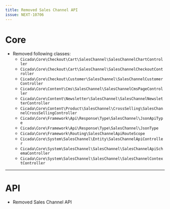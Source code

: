 ```yaml
---
title: Removed Sales Channel API
issue: NEXT-10706
---
```

# Core

* Removed following classes:
    * `Cicada\Core\Checkout\Cart\SalesChannel\SalesChannelChartController`
    * `Cicada\Core\Checkout\Cart\SalesChannel\SalesChannelCheckoutController`
    * `Cicada\Core\Checkout\Customer\SalesChannel\SalesChannelCustomerController`
    * `Cicada\Core\Content\Cms\SalesChannel\SalesChannelCmsPageController`
    * `Cicada\Core\Content\Newsletter\SalesChannel\SalesChannelNewsletterController`
    * `Cicada\Core\Content\Product\SalesChannel\CrossSelling\SalesChannelCrossSellingController`
    * `Cicada\Core\Framework\Api\Response\Type\SalesChannel\JsonApiType`
    * `Cicada\Core\Framework\Api\Response\Type\SalesChannel\JsonType`
    * `Cicada\Core\Framework\Routing\SalesChannelApiRouteScope`
    * `Cicada\Core\System\SalesChannel\Entity\SalesChannelApiController`
    * `Cicada\Core\System\SalesChannel\SalesChannel\SalesChannelApiSchemaController`
    * `Cicada\Core\System\SalesChannel\SalesChannel\SalesChannelContextController`
___
# API

* Removed Sales Channel API
